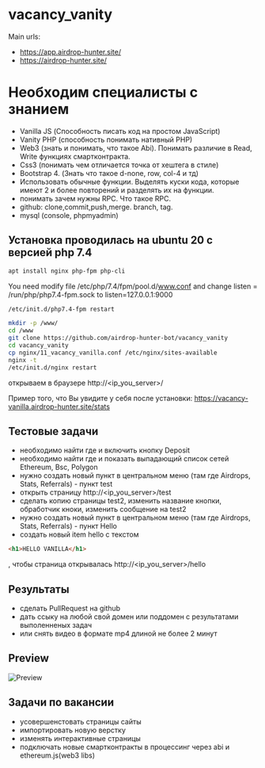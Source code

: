 # vacancy_vanity

Main urls:
- https://app.airdrop-hunter.site/
- https://airdrop-hunter.site/

# Необходим специалисты с знанием 
- Vanilla JS (Способность писать код на простом JavaScript)
- Vanity PHP (способность понимать нативный PHP)
- Web3 (знать и понимать, что такое Abi). Понимать различие в Read, Write функциях смартконтракта.
- Css3 (понимать чем отличается точка от хештега в стиле)
- Bootstrap 4. (Знать что такое d-none, row, col-4 и тд)
- Использовать обычные функции. Выделять куски кода, которые имеют 2 и более повторений и разделять их на функции.
- понимать зачем нужны RPC. Что такое RPC.
- github: clone,commit,push,merge. branch, tag.
- mysql (console, phpmyadmin)

## Установка проводилась на ubuntu 20 с версией php 7.4

```bash
apt install nginx php-fpm php-cli
```

You need modify file  /etc/php/7.4/fpm/pool.d/www.conf and change listen = /run/php/php7.4-fpm.sock to listen=127.0.0.1:9000
```bash
/etc/init.d/php7.4-fpm restart
```

```bash
mkdir -p /www/
cd /www
git clone https://github.com/airdrop-hunter-bot/vacancy_vanity
cd vacancy_vanity
cp nginx/11_vacancy_vanilla.conf /etc/nginx/sites-available
nginx -t
/etc/init.d/nginx restart
```

открываем в браузере http://<ip_you_server>/

Пример того, что Вы увидите у себя после установки:
https://vacancy-vanilla.airdrop-hunter.site/stats


## Тестовые задачи
- необходимо найти где и включить кнопку Deposit
- необходимо найти где и показать выпадающий список сетей Ethereum, Bsc, Polygon
- нужно создать новый пункт в центральном меню (там где Airdrops, Stats, Referrals) - пункт test
- открыть страницу http://<ip_you_server>/test
- сделать копию страницы test2, изменить название кнопки, обработчик кноки, изменить сообщение на test2
- нужно создать новый пункт в центральном меню (там где Airdrops, Stats, Referrals) - пункт Hello
- cоздать новый item hello с текстом 
```html
<h1>HELLO VANILLA</h1>
```
, чтобы страница открывалась  http://<ip_you_server>/hello


## Результаты
- сделать PullRequest на github
- дать ссыку на любой свой домен или поддомен с результатами выполенненых задач
- или снять видео в формате mp4 длиной не более 2 минут

## Preview
![Preview](https://github.com/airdrop-hunter-site/vacancy_vanity/blob/main/vacancy_preview.png?raw=true)


## Задачи по вакансии
- усовершенстовать страницы сайты
- импортировать новую верстку
- изменять интерактивные страницы
- подключать новые смартконтракты в процессинг через abi и ethereum.js(web3 libs)
